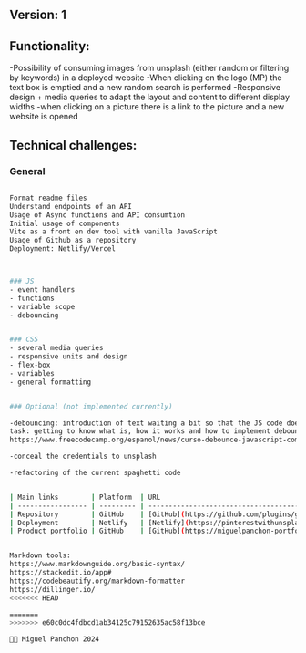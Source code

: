 ## Version: 1

## Functionality:
-Possibility of consuming images from unsplash (either random or filtering by keywords) in a deployed website
-When clicking on the logo (MP) the text box is emptied and a new random search is performed
-Responsive design + media queries to adapt the layout and content to different display widths
-when clicking on a picture there is a link to the picture and a new website is opened


## Technical challenges:
### General
```sh

Format readme files
Understand endpoints of an API
Usage of Async functions and API consumtion
Initial usage of components
Vite as a front en dev tool with vanilla JavaScript 
Usage of Github as a repository
Deployment: Netlify/Vercel



### JS
- event handlers
- functions
- variable scope
- debouncing


### CSS
- several media queries
- responsive units and design
- flex-box
- variables
- general formatting


### Optional (not implemented currently) 

-debouncing: introduction of text waiting a bit so that the JS code does not perform several lookups using the API.
task: getting to know what is, how it works and how to implement debouncing
https://www.freecodecamp.org/espanol/news/curso-debounce-javascript-como-hacer-que-tu-js-espere/

-conceal the credentials to unsplash

-refactoring of the current spaghetti code


| Main links        | Platform  | URL                                                         |
| ----------------- | --------- | ------------------------------------------------------------|
| Repository        | GitHub    | [GitHub](https://github.com/plugins/github/README.md)       |
| Deployment        | Netlify   | [Netlify](https://pinterestwithunsplash.netlify.app/)       |
| Product portfolio | GitHub    | [GitHub](https://miguelpanchon-portfolio.netlify.app/)      |


Markdown tools:
https://www.markdownguide.org/basic-syntax/
https://stackedit.io/app#
https://codebeautify.org/markdown-formatter
https://dillinger.io/
<<<<<<< HEAD

=======
>>>>>>> e60c0dc4fdbcd1ab34125c79152635ac58f13bce

👨‍💻 Miguel Panchon 2024
